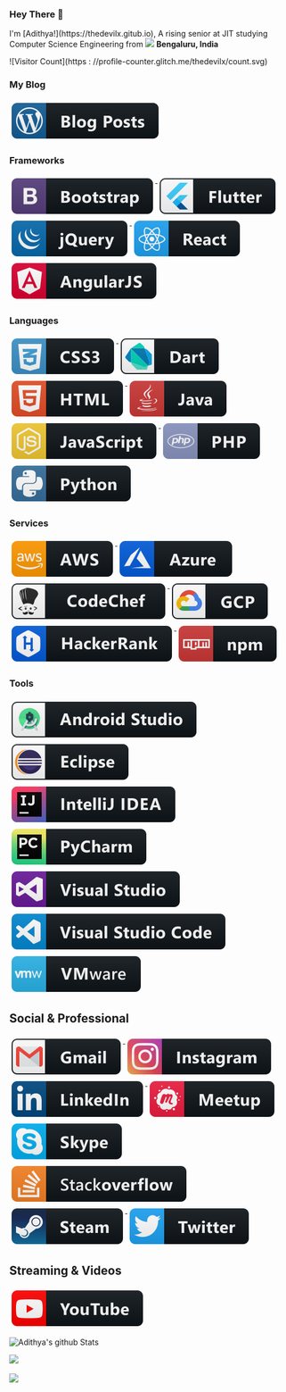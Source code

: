 ### Hey There 👋

<p>I'm [Adithya!](https://thedevilx.gitub.io), A rising senior at JIT studying Computer Science Engineering from <img src="https://image.flaticon.com/icons/svg/3014/3014003.svg" width="13"/> <b>Bengaluru, India</b>

![Visitor Count](https : //profile-counter.glitch.me/thedevilx/count.svg)

### My Blog
<p align="left">
  <a href="#">
    <img src=https://raw.githubusercontent.com/MikeCodesDotNET/ColoredBadges/master/svg/blogs/wordpress.svg" alt="blogger" style="vertical-align:top; margin:6px 4px">
  </a> 
</p>

### Frameworks
<p align="left">
  <a href="#">
    <img src="svg/dev/frameworks/bootstrap.svg" alt="bootstrap" style="vertical-align:top; margin:6px 4px">
  </a>  

  <a href="#">
    <img src="svg/dev/frameworks/flutter.svg" alt="flutter" style="vertical-align:top; margin:6px 4px">
  </a>  

  <a href="#">
    <img src="svg/dev/frameworks/jquery.svg" alt="jquery" style="vertical-align:top; margin:6px 4px">
  </a>  

  <a href="#">
    <img src="svg/dev/frameworks/react.svg" alt="react" style="vertical-align:top; margin:6px 4px">
  </a>  
  
  <a href="#">
    <img src="svg/dev/frameworks/angular.svg" alt="angular" style="vertical-align:top; margin:6px 4px">
  </a>
  
</p>

### Languages 

<p align="left">
  <a href="#">
    <img src="svg/dev/languages/css3.svg" alt="css3" style="vertical-align:top; margin:6px 4px">
  </a>  
  
  <a href="#">
    <img src="svg/dev/languages/dart_colour.svg" alt="dart_colour" style="vertical-align:top; margin:6px 4px">
  </a>  

  <a href="#">
    <img src="svg/dev/languages/html.svg" alt="html" style="vertical-align:top; margin:6px 4px">
  </a>  

  <a href="#">
    <img src="svg/dev/languages/java.svg" alt="java" style="vertical-align:top; margin:6px 4px">
  </a>  

  <a href="#">
    <img src="svg/dev/languages/js.svg" alt="js" style="vertical-align:top; margin:6px 4px">
  </a>  

  <a href="#">
    <img src="svg/dev/languages/php.svg" alt="php" style="vertical-align:top; margin:6px 4px">
  </a>  

  <a href="#">
    <img src="svg/dev/languages/python.svg" alt="python" style="vertical-align:top; margin:6px 4px">
  </a>  

</p>

### Services 
<p align="left">
  <a href="#">
    <img src="svg/dev/services/aws.svg" alt="aws" style="vertical-align:top; margin:6px 4px">
  </a> 

  <a href="#">
    <img src="svg/dev/services/azure.svg" alt="azure" style="vertical-align:top; margin:6px 4px">
  </a> 

  <a href="#">
    <img src="svg/dev/services/codechef.svg" alt="codechef" style="vertical-align:top; margin:6px 4px">
  </a> 

  <a href="#">
    <img src="svg/dev/services/gcp.svg" alt="gcp" style="vertical-align:top; margin:6px 4px">
  </a> 

  <a href="#">
    <img src="svg/dev/services/hackerrank.svg" alt="hackerrank" style="vertical-align:top; margin:6px 4px">
  </a> 

  <a href="#">
    <img src="svg/dev/services/npm.svg" alt="npm" style="vertical-align:top; margin:6px 4px">
  </a> 
  
</p>


### Tools  
<p align="left">
  <a href="#">
    <img src="svg/dev/tools/android_studio_colour.svg" alt="android_studio_colour" style="vertical-align:top; margin:6px 4px">
  </a> 

  <a href="#">
    <img src="svg/dev/tools/eclipse.svg" alt="eclipse" style="vertical-align:top; margin:6px 4px">
  </a> 

  <a href="#">
    <img src="svg/dev/tools/jetbrains_intellij.svg" alt="jetbrains_intellij" style="vertical-align:top; margin:6px 4px">
  </a> 

  <a href="#">
    <img src="svg/dev/tools/jetbrains_pycharm.svg" alt="jetbrains_pycharm" style="vertical-align:top; margin:6px 4px">
  </a> 

  <a href="#">
    <img src="svg/dev/tools/visualstudio.svg" alt="visualstudio" style="vertical-align:top; margin:6px 4px">
  </a> 

  <a href="#">
    <img src="svg/dev/tools/visualstudio_code.svg" alt="visualstudio_code" style="vertical-align:top; margin:6px 4px">
  </a> 

  <a href="#">
    <img src="svg/dev/tools/vmware.svg" alt="vmware" style="vertical-align:top; margin:6px 4px">
  </a> 
</p>
  
## Social & Professional 
<p align="left">
  
  <a href="mailto:aadithya794@gmail.com">
    <img src="svg/social/gmail.svg" alt="gmail" style="vertical-align:top; margin:6px 4px">
  </a>  

  <a href="https:://www.instagram.com/adiiikris">
    <img src="svg/social/instagram.svg" alt="instagram" style="vertical-align:top; margin:6px 4px">
  </a>  

  <a href="https:://www.linkedin.com/in/adiiikris">
    <img src="svg/social/linkedin.svg" alt="linkedin" style="vertical-align:top; margin:6px 4px">
  </a>  

  <a href="#">
    <img src="svg/social/meetup.svg" alt="meetup" style="vertical-align:top; margin:6px 4px">
  </a>  

  
  <a href="#">
    <img src="svg/social/skype.svg" alt="skype" style="vertical-align:top; margin:6px 4px">
  </a>

   <a href="https://stackoverflow.com/users/8782331/adi-kris">
    <img src="svg/social/stackoverflow.svg" alt="stackoverflow" style="vertical-align:top; margin:6px 4px">
  </a>  

  <a href="https://steamcommunity.com/id/_Alpha_007_/">
    <img src="svg/social/steam.svg" alt="steam" style="vertical-align:top; margin:6px 4px">
  </a> 

  <a href="https://www.twitter.com/adii_kris">
    <img src="svg/social/twitter.svg" alt="twitter" style="vertical-align:top; margin:6px 4px">
  </a>    

</p>

## Streaming & Videos
<p align="left">
  <!-- <a href="#">
    <img src="svg/streaming/twitch.svg" alt="twitch" style="vertical-align:top; margin:6px 4px">
  </a>   --> 

  <a href="https://www.youtube.com/channel/UCwfg6c76npWCkUjTRYSbW5Q">
    <img src="svg/streaming/youtube.svg" alt="youtube" style="vertical-align:top; margin:6px 4px">
  </a>  

</p>
  

  
![Adithya's github Stats](https://github-readme-stats.vercel.app/api?username=thedevilx&show_icons=true&title_color=fff&icon_color=79ff97&text_color=9f9f9f&bg_color=151515)

<a href="https://github.com/thedevilx/mymariogame">
  <img align="left" src="https://github-readme-stats.vercel.app/api/pin/?username=thedevilx&repo=mymariogame&title_color=fff&icon_color=79ff97&text_color=9f9f9f&bg_color=151515" />
</a>
</br>

</br>
<a href="https://github.com/thedevilx/thedevilx.github.io">
  <img align="left" src="https://github-readme-stats.vercel.app/api/pin/?username=thedevilx&repo=thedevilx.github.io&title_color=fff&icon_color=79ff97&text_color=9f9f9f&bg_color=151515" />
</a>
